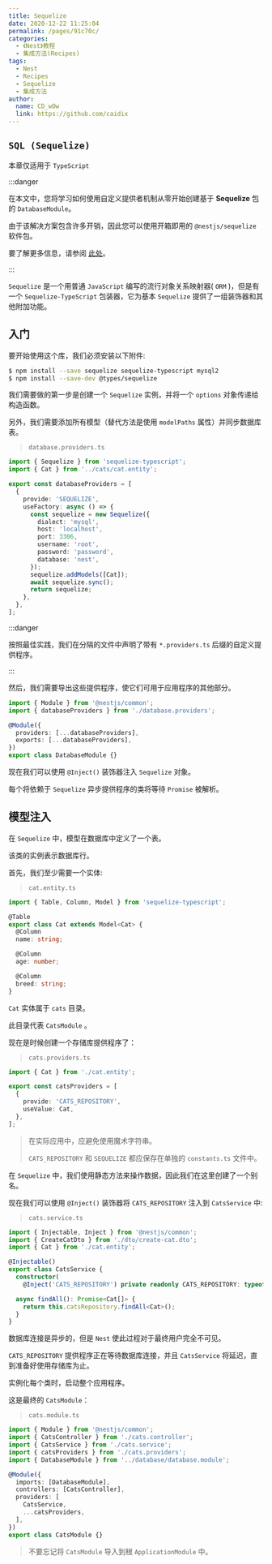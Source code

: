 ```yaml
---
title: Sequelize
date: 2020-12-22 11:25:04
permalink: /pages/91c70c/
categories:
  - 《Nest》教程
  - 集成方法(Recipes)
tags:
  - Nest
  - Recipes
  - Sequelize
  - 集成方法
author: 
  name: CD_wOw
  link: https://github.com/caidix
---
```


## `SQL (Sequelize)`

本章仅适用于 `TypeScript`

:::danger

在本文中，您将学习如何使用自定义提供者机制从零开始创建基于 **Sequelize** 包的 `DatabaseModule`。

由于该解决方案包含许多开销，因此您可以使用开箱即用的 `@nestjs/sequelize` 软件包。

要了解更多信息，请参阅 [此处](https://docs.nestjs.com/techniques/database#sequelize-integration)。

:::

`Sequelize` 是一个用普通 `JavaScript` 编写的流行对象关系映射器( `ORM` )，但是有一个 `Sequelize-TypeScript` 包装器，它为基本 `Sequelize` 提供了一组装饰器和其他附加功能。

## 入门

要开始使用这个库，我们必须安装以下附件:

```bash
$ npm install --save sequelize sequelize-typescript mysql2
$ npm install --save-dev @types/sequelize
```

我们需要做的第一步是创建一个 `Sequelize` 实例，并将一个 `options` 对象传递给构造函数。

另外，我们需要添加所有模型（替代方法是使用 `modelPaths` 属性）并同步数据库表。

> `database.providers.ts`

```typescript
import { Sequelize } from 'sequelize-typescript';
import { Cat } from '../cats/cat.entity';

export const databaseProviders = [
  {
    provide: 'SEQUELIZE',
    useFactory: async () => {
      const sequelize = new Sequelize({
        dialect: 'mysql',
        host: 'localhost',
        port: 3306,
        username: 'root',
        password: 'password',
        database: 'nest',
      });
      sequelize.addModels([Cat]);
      await sequelize.sync();
      return sequelize;
    },
  },
];
```

:::danger

按照最佳实践，我们在分隔的文件中声明了带有 `*.providers.ts` 后缀的自定义提供程序。

:::

然后，我们需要导出这些提供程序，使它们可用于应用程序的其他部分。

```typescript
import { Module } from '@nestjs/common';
import { databaseProviders } from './database.providers';

@Module({
  providers: [...databaseProviders],
  exports: [...databaseProviders],
})
export class DatabaseModule {}
```

现在我们可以使用 `@Inject()` 装饰器注入 `Sequelize` 对象。 

每个将依赖于 `Sequelize` 异步提供程序的类将等待 `Promise` 被解析。

## 模型注入

在 `Sequelize` 中，模型在数据库中定义了一个表。

该类的实例表示数据库行。

首先，我们至少需要一个实体:

> `cat.entity.ts`

```typescript
import { Table, Column, Model } from 'sequelize-typescript';

@Table
export class Cat extends Model<Cat> {
  @Column
  name: string;

  @Column
  age: number;

  @Column
  breed: string;
}
```

`Cat` 实体属于 `cats` 目录。 

此目录代表 `CatsModule` 。 

现在是时候创建一个存储库提供程序了：

> `cats.providers.ts`

```typescript
import { Cat } from './cat.entity';

export const catsProviders = [
  {
    provide: 'CATS_REPOSITORY',
    useValue: Cat,
  },
];
```

> 在实际应用中，应避免使用魔术字符串。 
>
> `CATS_REPOSITORY` 和 `SEQUELIZE` 都应保存在单独的 `constants.ts` 文件中。

在 `Sequelize` 中，我们使用静态方法来操作数据，因此我们在这里创建了一个别名。

现在我们可以使用 `@Inject()` 装饰器将 `CATS_REPOSITORY` 注入到 `CatsService` 中:

> `cats.service.ts`

```typescript
import { Injectable, Inject } from '@nestjs/common';
import { CreateCatDto } from './dto/create-cat.dto';
import { Cat } from './cat.entity';

@Injectable()
export class CatsService {
  constructor(
    @Inject('CATS_REPOSITORY') private readonly CATS_REPOSITORY: typeof Cat) {}

  async findAll(): Promise<Cat[]> {
    return this.catsRepository.findAll<Cat>();
  }
}
```

数据库连接是异步的，但是 `Nest` 使此过程对于最终用户完全不可见。 

`CATS_REPOSITORY` 提供程序正在等待数据库连接，并且 `CatsService` 将延迟，直到准备好使用存储库为止。 

实例化每个类时，启动整个应用程序。

这是最终的 `CatsModule`：

> `cats.module.ts`

```typescript
import { Module } from '@nestjs/common';
import { CatsController } from './cats.controller';
import { CatsService } from './cats.service';
import { catsProviders } from './cats.providers';
import { DatabaseModule } from '../database/database.module';

@Module({
  imports: [DatabaseModule],
  controllers: [CatsController],
  providers: [
    CatsService,
    ...catsProviders,
  ],
})
export class CatsModule {}
```

> 不要忘记将 `CatsModule` 导入到根 `ApplicationModule` 中。